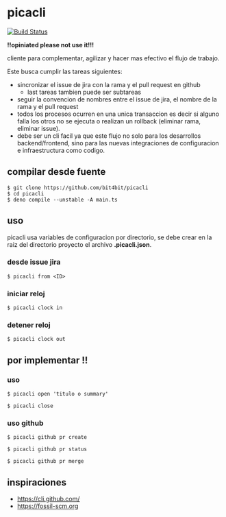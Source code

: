 # picacli

[![Build Status](https://travis-ci.org/bit4bit/picacli.svg?branch=main)](https://travis-ci.org/bit4bit/picacli)

**!!opiniated please not use it!!!**

cliente para complementar, agilizar y hacer mas efectivo el flujo de trabajo.

Este busca cumplir las tareas siguientes:

 - sincronizar el issue de jira con la rama y el pull request en github
   - last tareas tambien puede ser subtareas
 - seguir la convencion de nombres entre el issue de jira, el nombre de la rama y el pull request
 - todos los procesos ocurren en una unica transaccion es decir si alguno falla
 los otros no se ejecuta o realizan un rollback (eliminar rama, eliminar issue).
 - debe ser un cli facil ya que este flujo no solo para los desarrollos backend/frontend,
 sino para las nuevas integraciones de configuracion e infraestructura como codigo.


## compilar desde fuente

~~~
$ git clone https://github.com/bit4bit/picacli
$ cd picacli
$ deno compile --unstable -A main.ts
~~~

## uso

picacli usa variables de configuracion por directorio, se debe crear en la raiz del directorio proyecto el archivo **.picacli.json**.

### desde issue jira

~~~
$ picacli from <ID>
~~~

### iniciar reloj

~~~
$ picacli clock in
~~~

### detener reloj

~~~
$ picacli clock out
~~~

## por implementar !!

### uso

~~~
$ picacli open 'titulo o summary'
~~~

~~~
$ picacli close
~~~


### uso github

~~~
$ picacli github pr create
~~~

~~~
$ picacli github pr status
~~~

~~~
$ picacli github pr merge
~~~




## inspiraciones

 - https://cli.github.com/
 - https://fossil-scm.org
